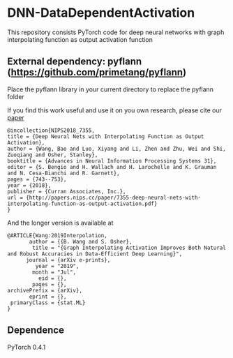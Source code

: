 # DNN-DataDependentActivation
This repository consists PyTorch code for deep neural networks with graph interpolating function as output activation function

## External dependency: pyflann (https://github.com/primetang/pyflann)
Place the pyflann library in your current directory to replace the pyflann folder

If you find this work useful and use it on you own research, please cite our [paper](https://papers.nips.cc/paper/7355-deep-neural-nets-with-interpolating-function-as-output-activation.pdf)

```
@incollection{NIPS2018_7355,
title = {Deep Neural Nets with Interpolating Function as Output Activation},
author = {Wang, Bao and Luo, Xiyang and Li, Zhen and Zhu, Wei and Shi, Zuoqiang and Osher, Stanley},
booktitle = {Advances in Neural Information Processing Systems 31},
editor = {S. Bengio and H. Wallach and H. Larochelle and K. Grauman and N. Cesa-Bianchi and R. Garnett},
pages = {743--753},
year = {2018},
publisher = {Curran Associates, Inc.},
url = {http://papers.nips.cc/paper/7355-deep-neural-nets-with-interpolating-function-as-output-activation.pdf}
}
```

And the longer version is available at

```
@ARTICLE{Wang:2019Interpolation,
       author = {{B. Wang and S. Osher},
        title = "{Graph Interpolating Activation Improves Both Natural and Robust Accuracies in Data-Efficient Deep Learning}",
      journal = {arXiv e-prints},
         year = "2019",
        month = "Jul",
          eid = {},
        pages = {},
archivePrefix = {arXiv},
       eprint = {},
 primaryClass = {stat.ML}
}
```

## Dependence
PyTorch 0.4.1

